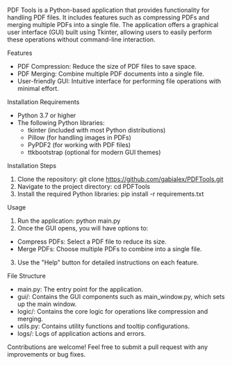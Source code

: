 PDF Tools is a Python-based application that provides functionality for handling PDF files. It includes features such as compressing PDFs and merging multiple PDFs into a single file. The application offers a graphical user interface (GUI) built using Tkinter, allowing users to easily perform these operations without command-line interaction.

Features
- PDF Compression: Reduce the size of PDF files to save space.
- PDF Merging: Combine multiple PDF documents into a single file.
- User-friendly GUI: Intuitive interface for performing file operations with minimal effort.

Installation
Requirements
- Python 3.7 or higher
- The following Python libraries:
  - tkinter (included with most Python distributions)
  - Pillow (for handling images in PDFs)
  - PyPDF2 (for working with PDF files)
  - ttkbootstrap (optional for modern GUI themes)

Installation Steps
1. Clone the repository:
git clone https://github.com/gabialex/PDFTools.git
2. Navigate to the project directory:
cd PDFTools
3. Install the required Python libraries:
pip install -r requirements.txt

Usage
1. Run the application:
python main.py
2. Once the GUI opens, you will have options to:
- Compress PDFs: Select a PDF file to reduce its size.
- Merge PDFs: Choose multiple PDFs to combine into a single file.
3. Use the "Help" button for detailed instructions on each feature.

File Structure
- main.py: The entry point for the application.
- gui/: Contains the GUI components such as main_window.py, which sets up the main window.
- logic/: Contains the core logic for operations like compression and merging.
- utils.py: Contains utility functions and tooltip configurations.
- logs/: Logs of application actions and errors.
  
Contributions are welcome! Feel free to submit a pull request with any improvements or bug fixes.
